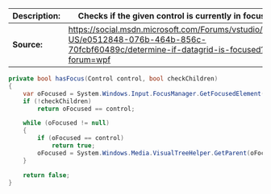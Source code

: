 | **Description:** | Checks if the given control is currently in focus. |
| :--------------- | ---------------------------------------- |
| **Source:**      | https://social.msdn.microsoft.com/Forums/vstudio/en-US/e0512848-076b-464b-856c-70fcbf60489c/determine-if-datagrid-is-focused?forum=wpf |

```c#
private bool hasFocus(Control control, bool checkChildren)
{
    var oFocused = System.Windows.Input.FocusManager.GetFocusedElement(this) as DependencyObject;
    if (!checkChildren)
        return oFocused == control;

    while (oFocused != null)
    {
        if (oFocused == control)
            return true;
        oFocused = System.Windows.Media.VisualTreeHelper.GetParent(oFocused);
    }

    return false;
}
```

